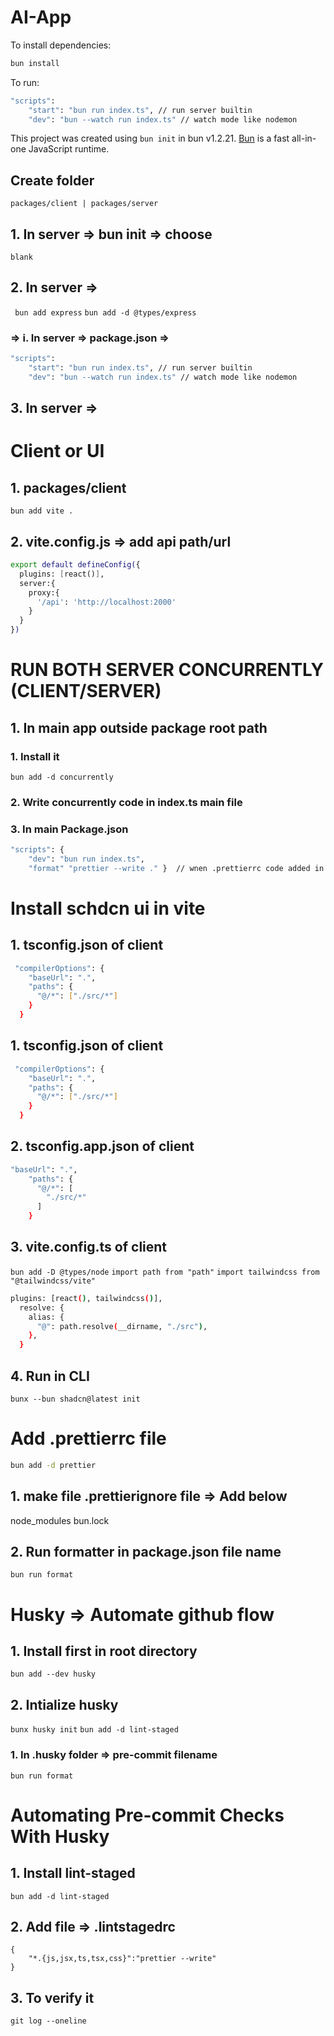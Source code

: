 # AI-App

To install dependencies:

```bash
bun install
```

To run:

```bash
"scripts":
    "start": "bun run index.ts", // run server builtin
    "dev": "bun --watch run index.ts" // watch mode like nodemon
```

This project was created using `bun init` in bun v1.2.21. [Bun](https://bun.com) is a fast all-in-one JavaScript runtime.

## Create folder

`packages/client | packages/server`

## 1. In server => bun init => choose

`blank`

## 2. In server =>

` bun add express` `bun add -d @types/express`

### => i. In server => package.json =>

```bash
"scripts":
    "start": "bun run index.ts", // run server builtin
    "dev": "bun --watch run index.ts" // watch mode like nodemon
```

## 3. In server =>

# Client or UI

## 1. packages/client

`bun add vite .`

## 2. vite.config.js => add api path/url

```bash
export default defineConfig({
  plugins: [react()],
  server:{
    proxy:{
      '/api': 'http://localhost:2000'
    }
  }
})

```

# RUN BOTH SERVER CONCURRENTLY (CLIENT/SERVER)

## 1. In main app outside package root path

### 1. Install it

`bun add -d concurrently`

### 2. Write concurrently code in index.ts main file

### 3. In main Package.json

```bash
"scripts": {
    "dev": "bun run index.ts",
    "format" "prettier --write ." }  // wnen .prettierrc code added in main project
```

# Install schdcn ui in vite

## 1. tsconfig.json of client

```bash
 "compilerOptions": {
    "baseUrl": ".",
    "paths": {
      "@/*": ["./src/*"]
    }
  }
```

## 1. tsconfig.json of client

```bash
 "compilerOptions": {
    "baseUrl": ".",
    "paths": {
      "@/*": ["./src/*"]
    }
  }
```

## 2. tsconfig.app.json of client

```bash
"baseUrl": ".",
    "paths": {
      "@/*": [
        "./src/*"
      ]
    }
```

## 3. vite.config.ts of client

`bun add -D @types/node`
`import path from "path"`
`import tailwindcss from "@tailwindcss/vite"`

```bash
plugins: [react(), tailwindcss()],
  resolve: {
    alias: {
      "@": path.resolve(__dirname, "./src"),
    },
  }
```

## 4. Run in CLI

`bunx --bun shadcn@latest init`

# Add .prettierrc file

```bash
bun add -d prettier
```

## 1. make file .prettierignore file => Add below

node_modules
bun.lock

## 2. Run formatter in package.json file name
``` 
bun run format
```


# Husky => Automate github flow
## 1. Install first in root directory
``` bun add --dev husky ```

## 2. Intialize husky
``` bunx husky init ```
``` bun add -d lint-staged ```

### 1. In .husky folder => pre-commit filename
``` bun run format ```

# Automating Pre-commit Checks With Husky

## 1. Install lint-staged
``` bun add -d lint-staged ```

## 2. Add file => .lintstagedrc
```
{
    "*.{js,jsx,ts,tsx,css}":"prettier --write"
}
```
## 3. To verify it
``` git log --oneline ```

